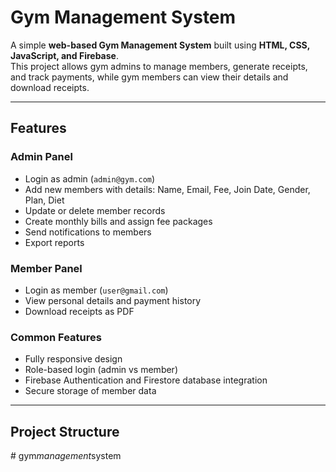 # Gym Management System

A simple **web-based Gym Management System** built using **HTML, CSS, JavaScript, and Firebase**.  
This project allows gym admins to manage members, generate receipts, and track payments, while gym members can view their details and download receipts.

---

## **Features**

### Admin Panel
- Login as admin (`admin@gym.com`)  
- Add new members with details: Name, Email, Fee, Join Date, Gender, Plan, Diet  
- Update or delete member records  
- Create monthly bills and assign fee packages  
- Send notifications to members  
- Export reports  

### Member Panel
- Login as member (`user@gmail.com`)  
- View personal details and payment history  
- Download receipts as PDF  

### Common Features
- Fully responsive design  
- Role-based login (admin vs member)  
- Firebase Authentication and Firestore database integration  
- Secure storage of member data  

---
## **Project Structure**
#   g y m _ m a n a g e m e n t _ s y s t e m  
 